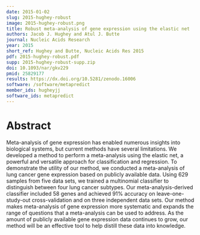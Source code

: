 ```yaml
---
date: 2015-01-02
slug: 2015-hughey-robust
image: 2015-hughey-robust.png
title: Robust meta-analysis of gene expression using the elastic net
authors: Jacob J. Hughey and Atul J. Butte
journal: Nucleic Acids Research
year: 2015
short_ref: Hughey and Butte, Nucleic Acids Res 2015
pdf: 2015-hughey-robust.pdf
supp: 2015-hughey-robust-supp.zip
doi: 10.1093/nar/gkv229
pmid: 25829177
results: https://dx.doi.org/10.5281/zenodo.16006
software: /software/metapredict
member_ids: hugheyjj
software_ids: metapredict
---
```


# Abstract

Meta-analysis of gene expression has enabled numerous insights into biological systems, but current methods have several limitations. We developed a method to perform a meta-analysis using the elastic net, a powerful and versatile approach for classification and regression. To demonstrate the utility of our method, we conducted a meta-analysis of lung cancer gene expression based on publicly available data. Using 629 samples from five data sets, we trained a multinomial classifier to distinguish between four lung cancer subtypes. Our meta-analysis-derived classifier included 58 genes and achieved 91% accuracy on leave-one-study-out cross-validation and on three independent data sets. Our method makes meta-analysis of gene expression more systematic and expands the range of questions that a meta-analysis can be used to address. As the amount of publicly available gene expression data continues to grow, our method will be an effective tool to help distill these data into knowledge.
